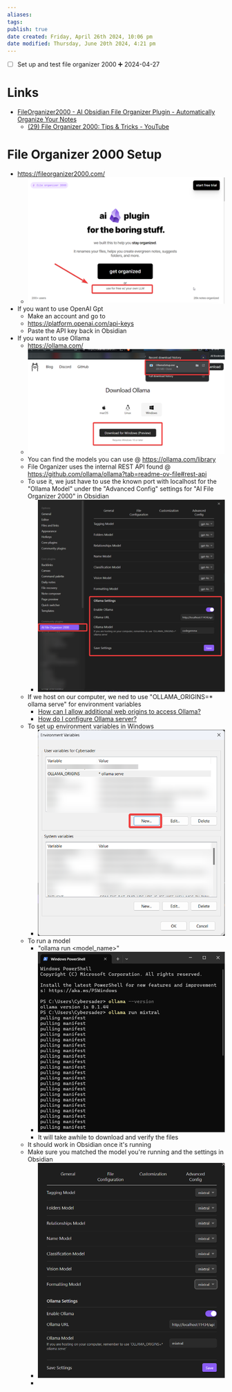 ```yaml
---
aliases: 
tags: 
publish: true
date created: Friday, April 26th 2024, 10:06 pm
date modified: Thursday, June 20th 2024, 4:21 pm
---
```


- [ ] Set up and test file organizer 2000 ➕ 2024-04-27
# Links
- [FileOrganizer2000 - AI Obsidian File Organizer Plugin - Automatically Organize Your Notes](https://fileorganizer2000.com/)
	- [(29) File Organizer 2000: Tips & Tricks - YouTube](https://www.youtube.com/playlist?list=PLgRcC-DFR5jdUxbSBuNeymwYTH_FSVxio)
# File Organizer 2000 Setup
- https://fileorganizer2000.com/
	- ![500](_attachments/File%20Organizer%202000/IMG-20240620162131840.png)
- If you want to use OpenAI Gpt
	- Make an account and go to
	- https://platform.openai.com/api-keys
	- Paste the API key back in Obsidian
- If you want to use Ollama
	- https://ollama.com/
	- ![500](_attachments/File%20Organizer%202000/IMG-20240620162131907.png)
	- You can find the models you can use @ https://ollama.com/library
	- File Organizer uses the internal REST API found @ https://github.com/ollama/ollama?tab=readme-ov-file#rest-api
	- To use it, we just have to use the known port with localhost for the "Ollama Model" under the "Advanced Config" settings for "AI File Organizer 2000" in Obsidian
		- ![400](_attachments/File%20Organizer%202000/IMG-20240620162131972.png)
	- If we host on our computer, we ned to use "OLLAMA_ORIGINS=* ollama serve" for environment variables
		- [How can I allow additional web origins to access Ollama?](https://github.com/ollama/ollama/blob/main/docs/faq.md#how-can-i-allow-additional-web-origins-to-access-ollama)
		- [How do I configure Ollama server?](https://github.com/ollama/ollama/blob/main/docs/faq.md#how-do-i-configure-ollama-server)
	- To set up environment variables in Windows
		- ![400](_attachments/File%20Organizer%202000/IMG-20240620162132019.png)
	- To run a model
		- "ollama run <model_name>"
		- ![400](_attachments/File%20Organizer%202000/IMG-20240620162132074.png)
		- It will take awhile to download and verify the files
	- It should work in Obsidian once it's running
	- Make sure you matched the model you're running and the settings in Obsidian
		- ![400](_attachments/File%20Organizer%202000/IMG-20240620170809140.png)
		- 
